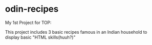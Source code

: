 # odin-recipes

My 1st Project for TOP:

This project includes 3 basic recipes famous in an Indian household to display basic "HTML skills(huuh?)"
